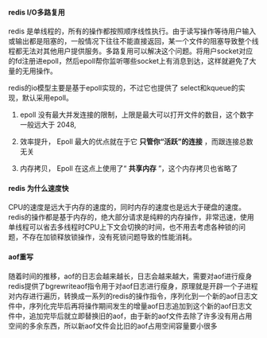 #### redis I/O多路复用

redis  是单线程的，所有的操作都按照顺序线性执行。由于读写操作等待用户输入或输出都是阻塞的，一般情况下往往不能直接返回，某一个文件的阻塞导致整个线程都无法对其他用户提供服务。多路复用可以解决这个问题。将用户socket对应的fd注册进epoll，然后epoll帮你监听哪些socket上有消息到达，这样就避免了大量的无用操作。

redis的io模型主要是基于epoll实现的，不过它也提供了 select和kqueue的实现，默认采用epoll。

1. epoll 没有最大并发连接的限制，上限是最大可以打开文件的数目，这个数字一般远大于 2048, 

2. 效率提升， Epoll 最大的优点就在于它 **只管你“活跃”的连接** ，而跟连接总数无关

3. 内存拷贝， Epoll 在这点上使用了“ **共享内存**  ”，这个内存拷贝也省略了

#### redis 为什么速度快

CPU的速度是远大于内存的速度的，同时内存的速度也是远大于硬盘的速度。redis的操作都是基于内存的，绝大部分请求是纯粹的内存操作，非常迅速，使用单线程可以省去多线程时CPU上下文会切换的时间，也不用去考虑各种锁的问题，不存在加锁释放锁操作，没有死锁问题导致的性能消耗。

#### **aof重写**

随着时间的推移，aof的日志会越来越长，日志会越来越大，需要对aof进行瘦身
redis提供了bgrewriteaof指令用于对aof日志进行瘦身，原理就是开辟一个子进程对内存进行遍历，转换成一系列的redis的操作指令，序列化到一个新的aof日志文件中，序列化完毕后再将操作期间发生的增量aof日志追加到这个新的aof日志文件中，追加完毕后就立即替换旧的aof，由于新的aof文件去除了许多没有用占用空间的多余东西，所以新aof文件会比旧的aof占用空间容量要小很多